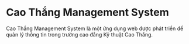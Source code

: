 # Cao Thắng Management System

Cao Thắng Management System là một ứng dụng web được phát triển để quản lý thông tin trong trường cao đẳng Kỹ thuật Cao Thắng.